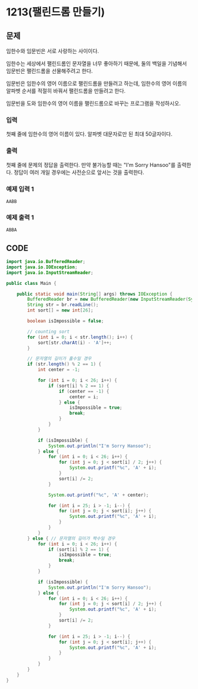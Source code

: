 # 1213\(팰린드롬 만들기\)

## 문제

임한수와 임문빈은 서로 사랑하는 사이이다.

임한수는 세상에서 팰린드롬인 문자열을 너무 좋아하기 때문에, 둘의 백일을 기념해서 임문빈은 팰린드롬을 선물해주려고 한다.

임문빈은 임한수의 영어 이름으로 팰린드롬을 만들려고 하는데, 임한수의 영어 이름의 알파벳 순서를 적절히 바꿔서 팰린드롬을 만들려고 한다.

임문빈을 도와 임한수의 영어 이름을 팰린드롬으로 바꾸는 프로그램을 작성하시오.

### 입력

첫째 줄에 임한수의 영어 이름이 있다. 알파벳 대문자로만 된 최대 50글자이다.

### 출력

첫째 줄에 문제의 정답을 출력한다. 만약 불가능할 때는 "I'm Sorry Hansoo"를 출력한다. 정답이 여러 개일 경우에는 사전순으로 앞서는 것을 출력한다.

### 예제 입력 1

```text
AABB
```

### 예제 출력 1

```text
ABBA
```

## CODE

```java
import java.io.BufferedReader;
import java.io.IOException;
import java.io.InputStreamReader;

public class Main {

	public static void main(String[] args) throws IOException {
		BufferedReader br = new BufferedReader(new InputStreamReader(System.in));
		String str = br.readLine();
		int sort[] = new int[26];

		boolean isImpossible = false;

		// counting sort
		for (int i = 0; i < str.length(); i++) {
			sort[str.charAt(i) - 'A']++;
		}

		// 문자열의 길이가 홀수일 경우
		if (str.length() % 2 == 1) {
			int center = -1;

			for (int i = 0; i < 26; i++) {
				if (sort[i] % 2 == 1) {
					if (center == -1) {
						center = i;
					} else {
						isImpossible = true;
						break;
					}
				}
			}

			if (isImpossible) {
				System.out.println("I'm Sorry Hansoo");
			} else {
				for (int i = 0; i < 26; i++) {
					for (int j = 0; j < sort[i] / 2; j++) {
						System.out.printf("%c", 'A' + i);
					}
					sort[i] /= 2;
				}

				System.out.printf("%c", 'A' + center);

				for (int i = 25; i > -1; i--) {
					for (int j = 0; j < sort[i]; j++) {
						System.out.printf("%c", 'A' + i);
					}
				}
			}
		} else { // 문자열의 길이가 짝수일 경우
			for (int i = 0; i < 26; i++) {
				if (sort[i] % 2 == 1) {
					isImpossible = true;
					break;
				}
			}

			if (isImpossible) {
				System.out.println("I'm Sorry Hansoo");
			} else {
				for (int i = 0; i < 26; i++) {
					for (int j = 0; j < sort[i] / 2; j++) {
						System.out.printf("%c", 'A' + i);
					}
					sort[i] /= 2;
				}

				for (int i = 25; i > -1; i--) {
					for (int j = 0; j < sort[i]; j++) {
						System.out.printf("%c", 'A' + i);
					}
				}
			}
		}
	}
}
```

